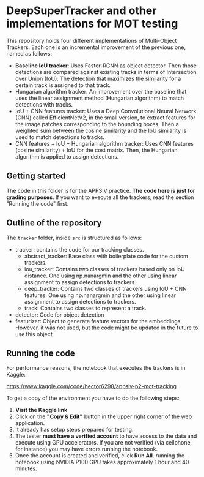 
# DeepSuperTracker and other implementations for MOT testing

This repository holds four different implementations of Multi-Object Trackers. Each one is an incremental improvement of the previous one, named as follows:

-  **Baseline IoU tracker**: Uses Faster-RCNN as object detector. Then those detections are compared against existing tracks in terms of Intersection over Union (IoU). The detection that maximizes the similarity for a certain track is assigned to that track.
- Hungarian algorithm tracker: An improvement over the baseline that uses the linear assignment method (Hungarian algorithm) to match detections with tracks.
- IoU + CNN features tracker: Uses a Deep Convolutional Neural Network (CNN) called EfficientNetV2, in the small version, to extract features for the image patches corresponding to the bounding boxes. Then a weighted sum between the cosine similarity and the IoU similarity is used to match detections to tracks.
- CNN features + IoU + Hungarian algorithm tracker: Uses CNN features (cosine similarity) + IoU for the cost matrix. Then, the Hungarian algorithm is applied to assign detections.


## Getting started

The code in this folder is for the APPSIV practice. **The code here is just for grading purposes**. If you want to execute all the trackers, read the section "Running the code" first.

## Outline of the repository

The `tracker` folder, inside `src` is structured as follows:
- tracker: contains the code for our tracking classes.
    - abstract_tracker: Base class with boilerplate code for the custom trackers.
    - iou_tracker: Contains two classes of trackers based only on IoU distance. One using np.nanargmin and the other using linear assignment to assign detections to trackers.
    - deep_tracker: Contains two classes of trackers using IoU + CNN features. One using np.nanargmin and the other using linear assignment to assign detections to trackers.
    - track: Contains two classes to represent a track.
- detector: Code for object detection
- featurizer: Object to generate feature vectors for the embeddings. However, it was not used, but the code might be updated in the future to use this object.


## Running the code

For performance reasons, the notebook that executes the trackers is in Kaggle:

https://www.kaggle.com/code/hector6298/appsiv-p2-mot-tracking


To get a copy of the environment you have to do the following steps:

1. **Visit the Kaggle link**
2. Click on the **"Copy \& Edit"** button in the upper right corner of the web application. 
3. It already has setup steps prepared for testing.
4. The tester **must have a verified account** to have access to the data and execute using GPU accelerators. If you are not verified (via cellphone, for instance) you may have errors running the notebook.
5. Once the account is created and verified, click **Run All**. running the notebook using NVIDIA P100 GPU takes approximately 1 hour and 40 minutes.
